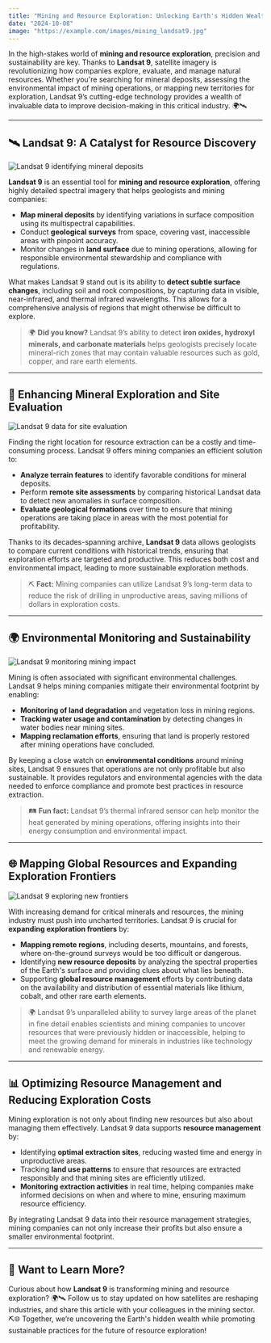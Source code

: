 ```yaml
---
title: "Mining and Resource Exploration: Unlocking Earth's Hidden Wealth with Landsat 9"
date: "2024-10-08"
image: "https://example.com/images/mining_landsat9.jpg"
---
```


In the high-stakes world of **mining and resource exploration**, precision and sustainability are key. Thanks to **Landsat 9**, satellite imagery is revolutionizing how companies explore, evaluate, and manage natural resources. Whether you're searching for mineral deposits, assessing the environmental impact of mining operations, or mapping new territories for exploration, Landsat 9’s cutting-edge technology provides a wealth of invaluable data to improve decision-making in this critical industry. 🌍🛰️

---

## 🛰️ **Landsat 9: A Catalyst for Resource Discovery**

![Landsat 9 identifying mineral deposits](https://example.com/images/landsat9_mining.jpg)

**Landsat 9** is an essential tool for **mining and resource exploration**, offering highly detailed spectral imagery that helps geologists and mining companies:

- **Map mineral deposits** by identifying variations in surface composition using its multispectral capabilities.
- Conduct **geological surveys** from space, covering vast, inaccessible areas with pinpoint accuracy.
- Monitor changes in **land surface** due to mining operations, allowing for responsible environmental stewardship and compliance with regulations.

What makes Landsat 9 stand out is its ability to **detect subtle surface changes**, including soil and rock compositions, by capturing data in visible, near-infrared, and thermal infrared wavelengths. This allows for a comprehensive analysis of regions that might otherwise be difficult to explore.

> 🌍 **Did you know?** Landsat 9’s ability to detect **iron oxides, hydroxyl minerals, and carbonate materials** helps geologists precisely locate mineral-rich zones that may contain valuable resources such as gold, copper, and rare earth elements.

---

## 💎 **Enhancing Mineral Exploration and Site Evaluation**

![Landsat 9 data for site evaluation](https://example.com/images/landsat9_mineral_site_evaluation.jpg)

Finding the right location for resource extraction can be a costly and time-consuming process. Landsat 9 offers mining companies an efficient solution to:

- **Analyze terrain features** to identify favorable conditions for mineral deposits.
- Perform **remote site assessments** by comparing historical Landsat data to detect new anomalies in surface composition.
- **Evaluate geological formations** over time to ensure that mining operations are taking place in areas with the most potential for profitability.

Thanks to its decades-spanning archive, **Landsat 9** data allows geologists to compare current conditions with historical trends, ensuring that exploration efforts are targeted and productive. This reduces both cost and environmental impact, leading to more sustainable exploration methods.

> ⛏️ **Fact:** Mining companies can utilize Landsat 9’s long-term data to reduce the risk of drilling in unproductive areas, saving millions of dollars in exploration costs.

---

## 🌍 **Environmental Monitoring and Sustainability**

![Landsat 9 monitoring mining impact](https://example.com/images/landsat9_environmental_monitoring.jpg)

Mining is often associated with significant environmental challenges. Landsat 9 helps mining companies mitigate their environmental footprint by enabling:

- **Monitoring of land degradation** and vegetation loss in mining regions.
- **Tracking water usage and contamination** by detecting changes in water bodies near mining sites.
- **Mapping reclamation efforts**, ensuring that land is properly restored after mining operations have concluded.

By keeping a close watch on **environmental conditions** around mining sites, Landsat 9 ensures that operations are not only profitable but also sustainable. It provides regulators and environmental agencies with the data needed to enforce compliance and promote best practices in resource extraction.

> 🛤️ **Fun fact:** Landsat 9’s thermal infrared sensor can help monitor the heat generated by mining operations, offering insights into their energy consumption and environmental impact.

---

## 🌐 **Mapping Global Resources and Expanding Exploration Frontiers**

![Landsat 9 exploring new frontiers](https://example.com/images/landsat9_resource_mapping.jpg)

With increasing demand for critical minerals and resources, the mining industry must push into uncharted territories. Landsat 9 is crucial for **expanding exploration frontiers** by:

- **Mapping remote regions**, including deserts, mountains, and forests, where on-the-ground surveys would be too difficult or dangerous.
- Identifying **new resource deposits** by analyzing the spectral properties of the Earth's surface and providing clues about what lies beneath.
- Supporting **global resource management** efforts by contributing data on the availability and distribution of essential materials like lithium, cobalt, and other rare earth elements.

> 🌍 Landsat 9’s unparalleled ability to survey large areas of the planet in fine detail enables scientists and mining companies to uncover resources that were previously hidden or inaccessible, helping to meet the growing demand for minerals in industries like technology and renewable energy.

---

## 📊 **Optimizing Resource Management and Reducing Exploration Costs**

Mining exploration is not only about finding new resources but also about managing them effectively. Landsat 9 data supports **resource management** by:

- Identifying **optimal extraction sites**, reducing wasted time and energy in unproductive areas.
- Tracking **land use patterns** to ensure that resources are extracted responsibly and that mining sites are efficiently utilized.
- **Monitoring extraction activities** in real time, helping companies make informed decisions on when and where to mine, ensuring maximum resource efficiency.

By integrating Landsat 9 data into their resource management strategies, mining companies can not only increase their profits but also ensure a smaller environmental footprint.

---

## 🚀 **Want to Learn More?**

Curious about how **Landsat 9** is transforming mining and resource exploration? 🌍🛰️ Follow us to stay updated on how satellites are reshaping industries, and share this article with your colleagues in the mining sector. ⛏️🌐 Together, we’re uncovering the Earth's hidden wealth while promoting sustainable practices for the future of resource exploration!
